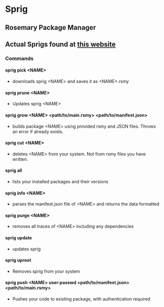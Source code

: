 # Sprig
## Rosemary Package Manager
## Actual Sprigs found at [this website](https://sprigrsmy.000webhostapp.com/)
### Commands

#### sprig pick \<NAME>
- downloads  sprig \<NAME> and saves it as \<NAME>.rsmy

#### sprig prune \<NAME>
- Updates sprig \<NAME>

#### sprig grow \<NAME> <path/to/main.rsmy> <path/to/manifest.json>
- builds package \<NAME> using provided rsmy and JSON files. Throws an error if <NAME> already exists.

#### sprig cut \<NAME>
- deletes \<NAME> from your system. Not from rsmy files you have written.

#### sprig all
- lists your installed packages and their versions

#### sprig info \<NAME>
- parses the manifest.json file of \<NAME> and returns the data formatted

#### sprig purge \<NAME>
- removes all traces of \<NAME> including any dependencies

#### sprig update 
- updates sprig

#### sprig uproot 
- Removes sprig from your system

#### sprig push \<NAME> user:passwd <path/to/manifest.json> <path/to/main.rsmy>
- Pushes your code to existing package, with authentication required
